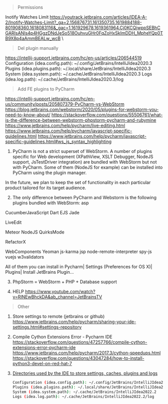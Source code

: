 > Permissions 

Inotify Watches Limit 
https://youtrack.jetbrains.com/articles/IDEA-A-2/Inotify-Watches-Limit?_ga=2.156876731.161350735.1619884188-801908360.1618083116&_gac=1.161929678.1619361964.Cj0KCQjwppSEBhCGARIsANIs4p4HGgzDNdJeSo518OuhvuGHr0FqZoHxSkImDDH_MpheYQp0TB9X8p4aAmmBEALw_wcB \


> Del plugin manually

https://intellij-support.jetbrains.com/hc/en-us/articles/206544519
Configuration (idea.config.path): ~/.config/JetBrains/IntelliJIdea2020.3
Plugins (idea.plugins.path): ~/.local/share/JetBrains/IntelliJIdea2020.3
System (idea.system.path): ~/.cache/JetBrains/IntelliJIdea2020.3
Logs (idea.log.path): ~/.cache/JetBrains/IntelliJIdea2020.3/log

> Add FE plugins to PyCharm

https://intellij-support.jetbrains.com/hc/en-us/community/posts/205807379-PyCharm-vs-WebStorm
https://blog.jetbrains.com/webstorm/2020/05/plugins-for-webstorm-you-need-to-know-about/
https://stackoverflow.com/questions/55506761/what-is-the-difference-between-webstorm-phpstorm-pycharm-and-rubymine
https://www.jetbrains.com/help/pycharm/live-editing.html
https://www.jetbrains.com/help/pycharm/javascript-specific-guidelines.html
https://www.jetbrains.com/help/pycharm/javascript-specific-guidelines.html#ws_js_syntax_highlighting

1) PyCharm is not a strict superset of WebStorm. A number of plugins specific for Web development (XPathView, XSLT Debugger, NodeJS support, JsTestDriver integration) are bundled with WebStorm but not with PyCharm. Some of them (NodeJS for example) can be installed into PyCharm using the plugin manager.

In the future, we plan to keep the set of functionality in each particular product tailored for its target audience.

2) The only difference between PyCharm and Webstorm is the following plugins bundled with WebStorm:
   asp

CucumberJavaScript
Dart
EJS
Jade

LiveEdit

Meteor
NodeJS
QuirksMode

RefactorX

WebComponents
Yeoman
js-karma
jsp
node-remote-interpreter
spy-js
vuejs
w3validators

All of them you can install in Pycharm| Settings (Preferences for OS X)| Plugins| Install JetBrains Plugin...

3) PhpStorm = WebStorm + PHP + Database support

4) HELP https://www.youtube.com/watch?v=RlNEwBhckDA&ab_channel=JetBrainsTV

> Other

1) Store settings to remote (jetbrains or github) \
   https://www.jetbrains.com/help/pycharm/sharing-your-ide-settings.html#settings-repository


2) Compile Cython Extensions Error - Pycharm IDE \
   https://stackoverflow.com/questions/47257766/compile-cython-extensions-error-pycharm-ide
   https://www.jetbrains.com/help/pycharm/2017.3/cython-speedups.html
   https://stackoverflow.com/questions/43047284/how-to-install-python3-devel-on-red-hat-7
   

3) [Directories used by the IDE to store settings, caches, plugins and logs](https://intellij-support.jetbrains.com/hc/en-us/articles/206544519-Directories-used-by-the-IDE-to-store-settings-caches-plugins-and-logs)
   ```sh
   Configuration (idea.config.path): ~/.config/JetBrains/IntelliJIdea2022.2
   Plugins (idea.plugins.path): ~/.local/share/JetBrains/IntelliJIdea2022.2
   System (idea.system.path): ~/.cache/JetBrains/IntelliJIdea2022.2
   Logs (idea.log.path): ~/.cache/JetBrains/IntelliJIdea2022.2/log
   ```